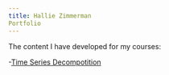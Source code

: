 ```yaml
---
title: Hallie Zimmerman
Portfolio
---
```


The content I have developed for my courses:

-[Time Series Decompotition](/TimeSeries/index.md)
